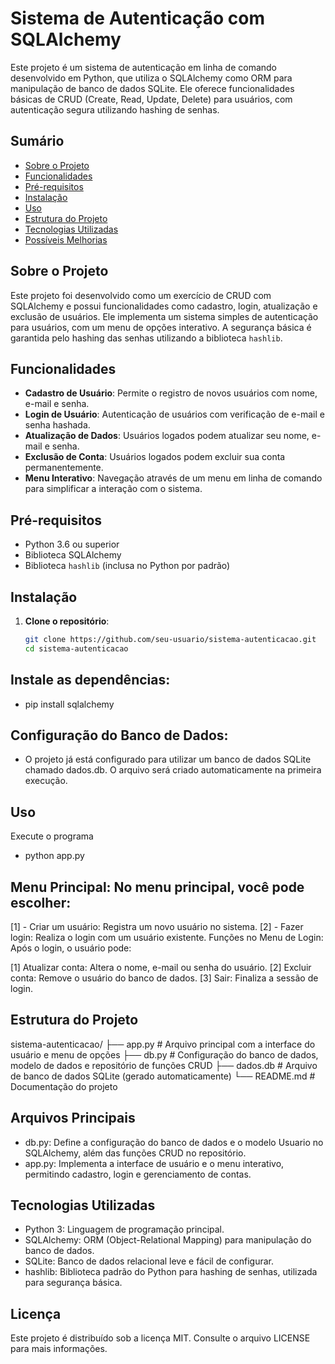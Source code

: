 # Sistema de Autenticação com SQLAlchemy

Este projeto é um sistema de autenticação em linha de comando desenvolvido em Python, que utiliza o SQLAlchemy como ORM para manipulação de banco de dados SQLite. Ele oferece funcionalidades básicas de CRUD (Create, Read, Update, Delete) para usuários, com autenticação segura utilizando hashing de senhas.

## Sumário

- [Sobre o Projeto](#sobre-o-projeto)
- [Funcionalidades](#funcionalidades)
- [Pré-requisitos](#pré-requisitos)
- [Instalação](#instalação)
- [Uso](#uso)
- [Estrutura do Projeto](#estrutura-do-projeto)
- [Tecnologias Utilizadas](#tecnologias-utilizadas)
- [Possíveis Melhorias](#possíveis-melhorias)

## Sobre o Projeto

Este projeto foi desenvolvido como um exercício de CRUD com SQLAlchemy e possui funcionalidades como cadastro, login, atualização e exclusão de usuários. Ele implementa um sistema simples de autenticação para usuários, com um menu de opções interativo. A segurança básica é garantida pelo hashing das senhas utilizando a biblioteca `hashlib`.

## Funcionalidades

- **Cadastro de Usuário**: Permite o registro de novos usuários com nome, e-mail e senha.
- **Login de Usuário**: Autenticação de usuários com verificação de e-mail e senha hashada.
- **Atualização de Dados**: Usuários logados podem atualizar seu nome, e-mail e senha.
- **Exclusão de Conta**: Usuários logados podem excluir sua conta permanentemente.
- **Menu Interativo**: Navegação através de um menu em linha de comando para simplificar a interação com o sistema.

## Pré-requisitos

- Python 3.6 ou superior
- Biblioteca SQLAlchemy
- Biblioteca `hashlib` (inclusa no Python por padrão)

## Instalação

1. **Clone o repositório**:
   ```bash
   git clone https://github.com/seu-usuario/sistema-autenticacao.git
   cd sistema-autenticacao
    ```

## Instale as dependências:

- pip install sqlalchemy

## Configuração do Banco de Dados: 

- O projeto já está configurado para utilizar um banco de dados SQLite chamado dados.db. O arquivo será criado automaticamente na primeira execução.

## Uso

Execute o programa
- python app.py

## Menu Principal: No menu principal, você pode escolher:

[1] - Criar um usuário: Registra um novo usuário no sistema.
[2] - Fazer login: Realiza o login com um usuário existente.
Funções no Menu de Login: Após o login, o usuário pode:

[1] Atualizar conta: Altera o nome, e-mail ou senha do usuário.
[2] Excluir conta: Remove o usuário do banco de dados.
[3] Sair: Finaliza a sessão de login.

## Estrutura do Projeto

sistema-autenticacao/
├── app.py           # Arquivo principal com a interface do usuário e menu de opções
├── db.py            # Configuração do banco de dados, modelo de dados e repositório de funções CRUD
├── dados.db         # Arquivo de banco de dados SQLite (gerado automaticamente)
└── README.md        # Documentação do projeto

## Arquivos Principais

- db.py: Define a configuração do banco de dados e o modelo Usuario no SQLAlchemy, além das funções CRUD no repositório.
- app.py: Implementa a interface de usuário e o menu interativo, permitindo cadastro, login e gerenciamento de contas.

## Tecnologias Utilizadas

- Python 3: Linguagem de programação principal.
- SQLAlchemy: ORM (Object-Relational Mapping) para manipulação do banco de dados.
- SQLite: Banco de dados relacional leve e fácil de configurar.
- hashlib: Biblioteca padrão do Python para hashing de senhas, utilizada para segurança básica.

## Licença

Este projeto é distribuído sob a licença MIT. Consulte o arquivo LICENSE para mais informações.